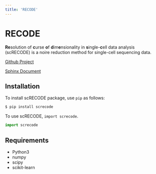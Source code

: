 ```yaml
---
title: 'RECODE'
---
```

<div class="container">
  <!-- Example row of columns -->
  <div class="row">    
    <div class="col-md-12">
      <div class="text-left">
<div markdown="1">

# RECODE
**Re**solution of **c**urse **o**f **d**im**e**nsionality in **s**ingle-**c**ell data analysis (scRECODE) is a noire reduction method for single-cell sequencing data. 

[Github Project](https://github.com/yusuke-imoto-lab/screcode)

[Sphinx Document](https://yusuke-imoto-lab.github.io/RECODE/index.html)

## Installation
To install scRECODE package, use `pip` as follows:

```bash
$ pip install screcode
```

To use scRECODE, `import screcode`.

```python
import screcode
```

## Requirements
* Python3
* numpy
* scipy
* scikit-learn
</div>
      </div>
    </div>
